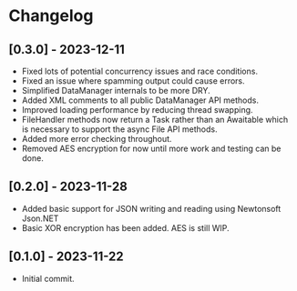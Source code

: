 # Changelog

## [0.3.0] - 2023-12-11

- Fixed lots of potential concurrency issues and race conditions.
- Fixed an issue where spamming output could cause errors.
- Simplified DataManager internals to be more DRY.
- Added XML comments to all public DataManager API methods.
- Improved loading performance by reducing thread swapping.
- FileHandler methods now return a Task rather than an Awaitable which is necessary to support the async File API methods.
- Added more error checking throughout.
- Removed AES encryption for now until more work and testing can be done.

## [0.2.0] - 2023-11-28

- Added basic support for JSON writing and reading using Newtonsoft Json.NET
- Basic XOR encryption has been added. AES is still WIP.

## [0.1.0] - 2023-11-22

- Initial commit.